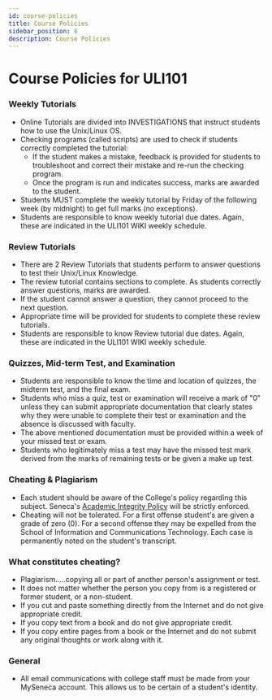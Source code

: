 ```yaml
---
id: course-policies
title: Course Policies
sidebar_position: 6
description: Course Policies
---
```


# Course Policies for ULI101

### Weekly Tutorials

  - Online Tutorials are divided into INVESTIGATIONS that instruct students how to use the Unix/Linux OS.
  - Checking programs (called scripts) are used to check if students correctly completed the tutorial:
     - If the student makes a mistake, feedback is provided for students to troubleshoot and correct their mistake and re-run the checking program.
     - Once the program is run and indicates success, marks are awarded to the student.
  - Students MUST complete the weekly tutorial by Friday of the following week (by midnight) to get full marks (no exceptions).
  - Students are responsible to know weekly tutorial due dates. Again, these are indicated in the ULI101 WIKI weekly schedule.

### Review Tutorials

  - There are 2 Review Tutorials that students perform to answer questions to test their Unix/Linux Knowledge.
  - The review tutorial contains sections to complete. As students correctly answer questions, marks are awarded.
  - If the student cannot answer a question, they cannot proceed to the next question.
  - Appropriate time will be provided for students to complete these review tutorials.
  - Students are responsible to know Review tutorial due dates. Again, these are indicated in the ULI101 WIKI weekly schedule.

### Quizzes, Mid-term Test, and Examination

  - Students are responsible to know the time and location of quizzes, the midterm test, and the final exam.
  - Students who miss a quiz, test or examination will receive a mark of "0" unless they can submit appropriate documentation that clearly states why they were unable to complete their test or examination and the absence is discussed with faculty.
  - The above mentioned documentation must be provided within a week of your missed test or exam.
  - Students who legitimately miss a test may have the missed test mark derived from the marks of remaining tests or be given a make up test.

### Cheating & Plagiarism

  - Each student should be aware of the College's policy regarding this subject. Seneca's [Academic Integrity Policy](https://www.senecacollege.ca/about/policies/academic-integrity-policy.html) will be strictly enforced.
  - Cheating will not be tolerated. For a first offense student's are given a grade of zero (0). For a second offense they may be expelled from the School of Information and Communications Technology. Each case is permanently noted on the student's transcript.

### What constitutes cheating?

  - Plagiarism.....copying all or part of another person's assignment or test.
  - It does not matter whether the person you copy from is a registered or former student, or a non-student.
  - If you cut and paste something directly from the Internet and do not give appropriate credit.
  - If you copy text from a book and do not give appropriate credit.
  - If you copy entire pages from a book or the Internet and do not submit any original thoughts or work along with it.

### General

  - All email communications with college staff must be made from your MySeneca account. This allows us to be certain of a student's identity.
